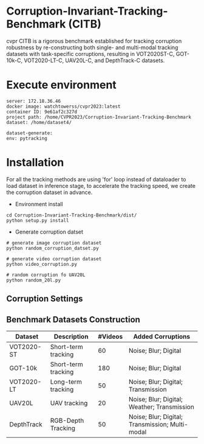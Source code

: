 # Corruption-Invariant-Tracking-Benchmark (CITB)

cvpr CITB is a rigorous benchmark established for tracking corruption robustness by re-constructing both single- and multi-modal tracking datasets with task-specific corruptions, resulting in VOT2020ST-C, GOT-10k-C, VOT2020-LT-C, UAV20L-C, and DepthTrack-C datasets.

# Execute environment
```
server: 172.18.36.46 
docker image: watchtowerss/cvpr2023:latest
container ID: 9e61af2c327d
project path: /home/CVPR2023/Corruption-Invariant-Tracking-Benchmark
dataset: /home/dataset4/

dataset-generate:
env: pytracking
```

# Installation
For all the tracking methods are using 'for' loop instead of dataloader to load dataset in inference stage, to accelerate the tracking speed, we create the corruption dataset in advance.

- Environment install
```
cd Corruption-Invariant-Tracking-Benchmark/dist/
python setup.py install
```

- Generate corruption datset
```
# generate image corruption dataset
python random_corruption_datset.py 

# generate video corruption dataset
python video_corruption.py 

# random corruption fo UAV20L
python random_20l.py
```

## Corruption Settings
## Benchmark Datasets Construction
| Dataset       | Description         | \#Videos | Added Corruptions                               |
|---------------|---------------------|----------|-------------------------------------------------|
| VOT2020-ST    | Short-term tracking | 60       | Noise; Blur; Digital                            |
| GOT-10k       | Short-term tracking | 180      | Noise; Blur; Digital                            |
| VOT2020-LT    | Long-term tracking  | 50       | Noise; Blur; Digital; Transmission              |
| UAV20L        | UAV tracking        | 20       | Noise; Blur; Digital; Weather; Transmission     |
| DepthTrack    | RGB-Depth Tracking  | 50       | Noise; Blur; Digital; Transmission; Multi-modal |

